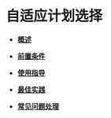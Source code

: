 # 自适应计划选择<a name="ZH-CN_TOPIC_0000001367614253"></a>

-   **[概述](概述-67.md)**  

-   **[前置条件](前置条件-67.md)**  

-   **[使用指导](使用指导-67.md)**  

-   **[最佳实践](最佳实践-67.md)**  

-   **[常见问题处理](常见问题处理-67.md)**  


